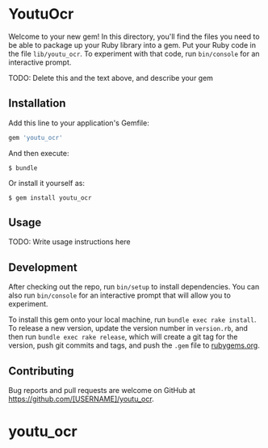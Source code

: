 # YoutuOcr

Welcome to your new gem! In this directory, you'll find the files you need to be able to package up your Ruby library into a gem. Put your Ruby code in the file `lib/youtu_ocr`. To experiment with that code, run `bin/console` for an interactive prompt.

TODO: Delete this and the text above, and describe your gem

## Installation

Add this line to your application's Gemfile:

```ruby
gem 'youtu_ocr'
```

And then execute:

    $ bundle

Or install it yourself as:

    $ gem install youtu_ocr

## Usage

TODO: Write usage instructions here

## Development

After checking out the repo, run `bin/setup` to install dependencies. You can also run `bin/console` for an interactive prompt that will allow you to experiment.

To install this gem onto your local machine, run `bundle exec rake install`. To release a new version, update the version number in `version.rb`, and then run `bundle exec rake release`, which will create a git tag for the version, push git commits and tags, and push the `.gem` file to [rubygems.org](https://rubygems.org).

## Contributing

Bug reports and pull requests are welcome on GitHub at https://github.com/[USERNAME]/youtu_ocr.

# youtu_ocr
